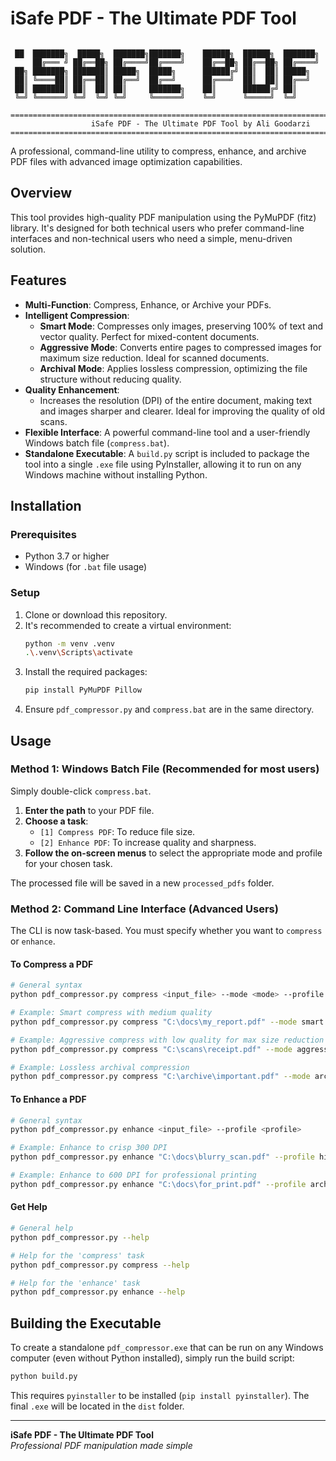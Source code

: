 # iSafe PDF - The Ultimate PDF Tool
```

 ██  ███████╗  █████╗  ███████╗███████╗    ██████╗  ██████╗  ███████╗
     ██╔═══ ╝ ██╔══██╗ ██╔════╝██╔════╝    ██╔══██╗ ██╔══██╗ ██╔════╝
 ██╗ ███████╗ ███████║ █████╗  █████╗      ██████╔╝ ██║  ██║ █████╗
 ██║ ╚════██║ ██╔══██║ ██╔══╝  ██╔══╝      ██╔═══╝  ██║  ██║ ██╔══╝
 ██║ ███████║ ██║  ██║ ██║     ███████╗    ██║      ██████╔╝ ██║
 ╚═╝ ╚══════╝ ╚═╝  ╚═╝ ╚═╝     ╚══════╝    ╚═╝      ╚═════╝  ╚═╝

================================================================================
                  iSafe PDF - The Ultimate PDF Tool by Ali Goodarzi
================================================================================
```
A professional, command-line utility to compress, enhance, and archive PDF files with advanced image optimization capabilities.


## Overview

This tool provides high-quality PDF manipulation using the PyMuPDF (fitz) library. It's designed for both technical users who prefer command-line interfaces and non-technical users who need a simple, menu-driven solution.

## Features

-   **Multi-Function**: Compress, Enhance, or Archive your PDFs.
-   **Intelligent Compression**:
    -   **Smart Mode**: Compresses only images, preserving 100% of text and vector quality. Perfect for mixed-content documents.
    -   **Aggressive Mode**: Converts entire pages to compressed images for maximum size reduction. Ideal for scanned documents.
    -   **Archival Mode**: Applies lossless compression, optimizing the file structure without reducing quality.
-   **Quality Enhancement**:
    -   Increases the resolution (DPI) of the entire document, making text and images sharper and clearer. Ideal for improving the quality of old scans.
-   **Flexible Interface**: A powerful command-line tool and a user-friendly Windows batch file (`compress.bat`).
-   **Standalone Executable**: A `build.py` script is included to package the tool into a single `.exe` file using PyInstaller, allowing it to run on any Windows machine without installing Python.

## Installation

### Prerequisites

-   Python 3.7 or higher
-   Windows (for `.bat` file usage)

### Setup

1.  Clone or download this repository.
2.  It's recommended to create a virtual environment:
    ```bash
    python -m venv .venv
    .\.venv\Scripts\activate
    ```
3.  Install the required packages:
    ```bash
    pip install PyMuPDF Pillow
    ```
4.  Ensure `pdf_compressor.py` and `compress.bat` are in the same directory.

## Usage

### Method 1: Windows Batch File (Recommended for most users)

Simply double-click `compress.bat`.

1.  **Enter the path** to your PDF file.
2.  **Choose a task**:
    -   `[1] Compress PDF`: To reduce file size.
    -   `[2] Enhance PDF`: To increase quality and sharpness.
3.  **Follow the on-screen menus** to select the appropriate mode and profile for your chosen task.

The processed file will be saved in a new `processed_pdfs` folder.

### Method 2: Command Line Interface (Advanced Users)

The CLI is now task-based. You must specify whether you want to `compress` or `enhance`.

#### To Compress a PDF

```bash
# General syntax
python pdf_compressor.py compress <input_file> --mode <mode> --profile <profile>

# Example: Smart compress with medium quality
python pdf_compressor.py compress "C:\docs\my_report.pdf" --mode smart --profile medium

# Example: Aggressive compress with low quality for max size reduction
python pdf_compressor.py compress "C:\scans\receipt.pdf" --mode aggressive --profile low

# Example: Lossless archival compression
python pdf_compressor.py compress "C:\archive\important.pdf" --mode archival
```

#### To Enhance a PDF

```bash
# General syntax
python pdf_compressor.py enhance <input_file> --profile <profile>

# Example: Enhance to crisp 300 DPI
python pdf_compressor.py enhance "C:\docs\blurry_scan.pdf" --profile high

# Example: Enhance to 600 DPI for professional printing
python pdf_compressor.py enhance "C:\docs\for_print.pdf" --profile archive
```

#### Get Help

```bash
# General help
python pdf_compressor.py --help

# Help for the 'compress' task
python pdf_compressor.py compress --help

# Help for the 'enhance' task
python pdf_compressor.py enhance --help
```

## Building the Executable

To create a standalone `pdf_compressor.exe` that can be run on any Windows computer (even without Python installed), simply run the build script:

```bash
python build.py
```

This requires `pyinstaller` to be installed (`pip install pyinstaller`). The final `.exe` will be located in the `dist` folder.

---

**iSafe PDF - The Ultimate PDF Tool**  
*Professional PDF manipulation made simple*
